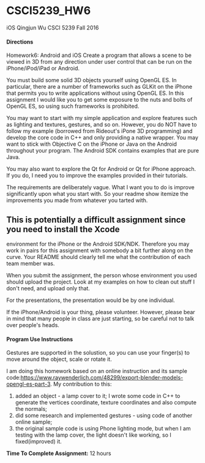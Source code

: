# CSCI5239_HW6
iOS
Qingjun Wu
CSCI 5239 Fall 2016

#### Directions
Homework6: Android and iOS
Create a program that allows a scene to be viewed in 3D from any direction
under user control that can be run on the iPhone/iPod/iPad or Android.


You must build some solid 3D objects yourself using OpenGL ES.  In particular,
there are a number of frameworks such as GLKit on the iPhone that permits you
to write applications without using OpenGL ES.  In this assignment I would like
you to get some exposure to the nuts and bolts of OpenGL ES, so using such
frameworks is prohibited.


You may want to start with my simple application and explore features such as
lighting and textures, gestures, and so on.  However, you do NOT have to follow
my example (borrowed from Rideout's iPone 3D programming) and develop the core
code in C++ and only providing a native wrapper.  You may want to  stick with 
Objective C on the iPhone or Java on the Android throughout your program. The
Android SDK contains examples that are pure Java.


You may also want to explore the Qt for Android or Qt for iPhone approach.  If you do,
I need you to improve the examples provided in their tutorials.


The requirements are deliberately vague.  What I want you to do is improve significantly
upon what you start with.  So your readme show itemize the improvements you made
from whatever you tarted with.


## This is potentially a difficult assignment since you need to install the Xcode
environment for the iPhone or the Android SDK/NDK.  Therefore you may work in
pairs for this assignment with somebody a bit further along on the curve.  Your
README should clearly tell me what the contribution of each team member was.


When you submit the assignment, the person whose environment you used should
upload the project.  Look at my examples on how to clean out stuff I don't
need, and upload only that.


For the presentations, the presentation would be by one individual.


If the iPhone/Android is your thing, please volunteer.  However, please bear in
mind that many people in class are just starting, so be careful not to talk over
people's heads.



#### Program Use Instructions
Gestures are supported in the solustion, so you can use your finger(s) to move around the object, scale or rotate it. 

I am doing this homework based on an online instruction and its sample code:https://www.raywenderlich.com/48299/export-blender-models-opengl-es-part-3. My contribution to this: 
1. added an object - a lamp cover to it; I wrote some code in C++ to generate the vertices coordinate, texture coordinates and also compute the normals;
2. did some research and implemented gestures - using code of another online sample;
3. the original sample code is using Phone lighting mode, but when I am testing with the lamp cover, the light doesn't like working, so I fixed(improved) it. 

**Time To Complete Assignment:** 12 hours


